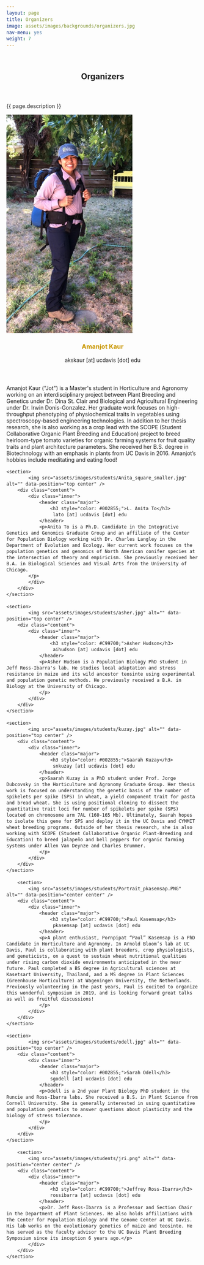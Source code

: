 ```yaml
---
layout: page
title: Organizers
image: assets/images/backgrounds/organizers.jpg
nav-menu: yes
weight: 7
---
```


<!-- Banner -->
<!-- Note: The "styleN" class below should match that of the header element. -->
<section id="banner" class="style2">
	<div class="inner">
		<span class="image">
			<img src="{{ site.baseurl }}/{{ page.image }}" alt="" />
		</span>
		<header class="major">
			<h1>Organizers</h1>
		</header>
		<div class="content">
			<p>{{ page.description }}</p>
		</div>
	</div>
</section>

<!-- Main -->
<div id="main">

<!-- One -->
<section id="one">
	<div class="inner">
	</div>
</section>

<!-- Two -->
<section id="two" class="spotlights">
	<section>
			<img src="assets/images/students/kaur_small.jpg" alt="" data-position="top center"/>
		<div class="content">
			<div class="inner">
				<header class="major">
					<h3 style="color: #C99700;">Amanjot Kaur</h3>
                     akskaur [at] ucdavis [dot] edu
				</header>
				<p> Amanjot Kaur ("Jot") is a Master's student in Horticulture and Agronomy working on an interdisciplinary project between Plant Breeding and Genetics under Dr. Dina St. Clair and Biological and Agricultural Engineering under Dr. Irwin Donis-Gonzalez. Her graduate work focuses on high-throughput phenotyping of physiochemical traits in vegetables using spectroscopy-based engineering technologies. In addition to her thesis research, she is also working as a crop lead with the SCOPE (Student Collaborative Organic Plant Breeding and Education) project to breed heirloom-type tomato varieties for organic farming systems for fruit quality traits and plant architecture parameters. She received her B.S. degree in Biotechnology with an emphasis in plants from UC Davis in 2016. Amanjot’s hobbies include meditating and eating food!
                </p>
			</div>
		</div>
	</section>

	<section>
			<img src="assets/images/students/Anita_square_smaller.jpg" alt="" data-position="top center" />
		<div class="content">
			<div class="inner">
				<header class="major">
                    <h3 style="color: #002855;">L. Anita To</h3>
                     lato [at] ucdavis [dot] edu
				</header>
				<p>Anita To is a Ph.D. Candidate in the Integrative Genetics and Genomics Graduate Group and an affiliate of the Center for Population Biology working with Dr. Charles Langley in the Department of Evolution and Ecology. Her current work focuses on the population genetics and genomics of North American conifer species at the intersection of theory and empiricism. She previously received her B.A. in Biological Sciences and Visual Arts from the University of Chicago.
			</p>
			</div>
		</div>
	</section>

	<section>
			<img src="assets/images/students/asher.jpg" alt="" data-position="top center" />
		<div class="content">
			<div class="inner">
				<header class="major">
					<h3 style="color: #C99700;">Asher Hudson</h3>
                     aihudson [at] ucdavis [dot] edu
				</header>
				<p>Asher Hudson is a Population Biology PhD student in Jeff Ross-Ibarra's lab. He studies local adaptation and stress resistance in maize and its wild ancestor teosinte using experimental and population genetic methods. He previously received a B.A. in Biology at the University of Chicago.
				</p>
			</div>
		</div>
	</section>

	<section>
			<img src="assets/images/students/kuzay.jpg" alt="" data-position="top center" />
		<div class="content">
			<div class="inner">
				<header class="major">
					<h3 style="color: #002855;">Saarah Kuzay</h3>
                     snkuzay [at] ucdavis [dot] edu
				</header>
                <p>Saarah Kuzay is a PhD student under Prof. Jorge Dubcovsky in the Horticulture and Agronomy Graduate Group. Her thesis work is focused on understanding the genetic basis of the number of spikelets per spike (SPS) in wheat, a yield component trait for pasta and bread wheat. She is using positional cloning to dissect the quantitative trait loci for number of spikelets per spike (SPS) located on chromosome arm 7AL (160-165 Mb). Ultimately, Saarah hopes to isolate this gene for SPS and deploy it in the UC Davis and CYMMIT wheat breeding programs. Outside of her thesis research, she is also working with SCOPE (Student Collaborative Organic Plant-Breeding and Education) to breed jalapeño and bell peppers for organic farming systems under Allen Van Deynze and Charles Brummer.
                </p>
			</div>
		</div>
	</section>

		<section>
			<img src="assets/images/students/Portrait_pkasemsap.PNG" alt="" data-position="center center" />
		<div class="content">
			<div class="inner">
				<header class="major">
					<h3 style="color: #C99700;">Paul Kasemsap</h3>
					 pkasemsap [at] ucdavis [dot] edu
				</header>
				<p>A plant enthusiast, Pornpipat “Paul” Kasemsap is a PhD Candidate in Horticulture and Agronomy. In Arnold Bloom’s lab at UC Davis, Paul is collaborating with plant breeders, crop physiologists, and geneticists, on a quest to sustain wheat nutritional qualities under rising carbon dioxide environments anticipated in the near future. Paul completed a BS degree in Agricultural sciences at Kasetsart University, Thailand, and a MS degree in Plant Sciences (Greenhouse Horticulture) at Wageningen University, the Netherlands. Previously volunteering in the past years, Paul is excited to organize this wonderful symposium in 2019, and is looking forward great talks as well as fruitful discussions!
				</p>
			</div>
		</div>
	</section>

	<section>
			<img src="assets/images/students/odell.jpg" alt="" data-position="top center" />
		<div class="content">
			<div class="inner">
				<header class="major">
					<h3 style="color: #002855;">Sarah Odell</h3>
                    sgodell [at] ucdavis [dot] edu
				</header>
				<p>Odell is a 2nd year Plant Biology PhD student in the Runcie and Ross-Ibarra labs. She received a B.S. in Plant Science from Cornell University. She is generally interested in using quantitative and population genetics to answer questions about plasticity and the biology of stress tolerance.
				</p>
			</div>
		</div>
	</section>

		<section>
			<img src="assets/images/students/jri.png" alt="" data-position="center center" />
		<div class="content">
			<div class="inner">
				<header class="major">
					<h3 style="color: #C99700;">Jeffrey Ross-Ibarra</h3>
					rossibarra [at] ucdavis [dot] edu
				</header>
				<p>Dr. Jeff Ross-Ibarra is a Professor and Section Chair in the Department of Plant Sciences. He also holds affiliations with The Center for Population Biology and The Genome Center at UC Davis. His lab works on the evolutionary genetics of maize and teosinte. He has served as the faculty advisor to the UC Davis Plant Breeding Symposium since its inception 6 years ago.</p>
			</div>
		</div>
	</section>
